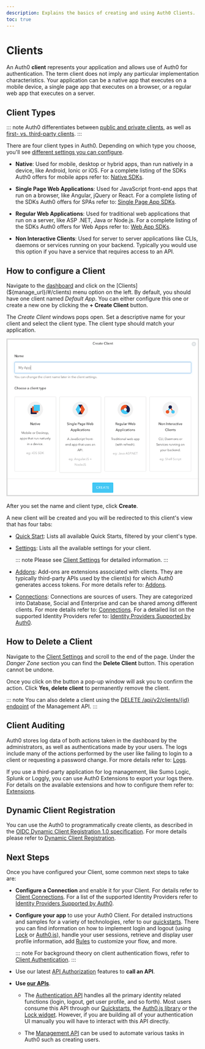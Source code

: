 ```yaml
---
description: Explains the basics of creating and using Auth0 Clients.
toc: true
---
```

# Clients

An Auth0 **client** represents your application and allows use of Auth0 for authentication. The term client does not imply any particular implementation characteristics. Your application can be a native app that executes on a mobile device, a single page app that executes on a browser, or a regular web app that executes on a server.

## Client Types

::: note
Auth0 differentiates between [public and private clients](/clients/client-types#confidential-vs-public-clients), as well as [first- vs. third-party clients](/clients/client-types#first-vs-third-party-clients).
:::

There are four client types in Auth0. Depending on which type you choose, you'll see [different settings you can configure](/clients/client-settings).

- **Native**: Used for mobile, desktop or hybrid apps, than run natively in a device, like Android, Ionic or iOS. For a complete listing of the SDKs Auth0 offers for mobile apps refer to: [Native SDKs](/quickstart/native).

- **Single Page Web Applications**: Used for JavaScript front-end apps that run on a browser, like Angular, jQuery or React. For a complete listing of the SDKs Auth0 offers for SPAs refer to: [Single Page App SDKs](/quickstart/spa).

- **Regular Web Applications**: Used for traditional web applications that run on a server, like ASP .NET, Java or Node.js. For a complete listing of the SDKs Auth0 offers for Web Apps refer to: [Web App SDKs](/quickstart/webapp).

- **Non Interactive Clients**: Used for server to server applications like CLIs, daemons or services running on your backend. Typically you would use this option if you have a service that requires access to an API.

## How to configure a Client

Navigate to the [dashboard](${manage_url}) and click on the [Clients](${manage_url}/#/clients) menu option on the left. By default, you should have one client named *Default App*. You can either configure this one or create a new one by clicking the **+ Create Client** button.

The *Create Client* windows pops open. Set a descriptive name for your client and select the client type. The client type should match your application.

![Create Client window](/media/articles/applications/create-client-popup.png)

After you set the name and client type, click **Create**.

A new client will be created and you will be redirected to this client's view that has four tabs:

- [Quick Start](${manage_url}/#/clients/${account.clientId}/quickstart): Lists all available Quick Starts, filtered by your client's type.

- [Settings](${manage_url}/#/clients/${account.clientId}/settings): Lists all the available settings for your client.

  ::: note
  Please see [Client Settings](/clients/client-settings) for detailed information.
  :::

- [Addons](${manage_url}/#/clients/${account.clientId}/addons): Add-ons are extensions associated with clients. They are typically third-party APIs used by the client(s) for which Auth0 generates access tokens. For more details refer to: [Addons](/clients/addons).

- [Connections](${manage_url}/#/clients/${account.clientId}/connections): Connections are sources of users. They are categorized into Database, Social and Enterprise and can be shared among different clients. For more details refer to: [Connections](/clients/connections). For a detailed list on the supported Identity Providers refer to: [Identity Providers Supported by Auth0](/identityproviders).

## How to Delete a Client

Navigate to the [Client Settings](${manage_url}/#/clients/${account.clientId}/settings) and scroll to the end of the page. Under the *Danger Zone* section you can find the **Delete Client** button. This operation cannot be undone.

Once you click on the button a pop-up window will ask you to confirm the action. Click **Yes, delete client** to permanently remove the client.

::: note
You can also delete a client using the [DELETE /api/v2/clients/{id} endpoint](/api/management/v2#!/Clients/delete_clients_by_id) of the Management API.
:::

## Client Auditing

Auth0 stores log data of both actions taken in the dashboard by the administrators, as well as authentications made by your users. The logs include many of the actions performed by the user like failing to login to a client or requesting a password change. For more details refer to: [Logs](/logs).

If you use a third-party application for log management, like Sumo Logic, Splunk or Loggly, you can use Auth0 Extensions to export your logs there. For details on the available extensions and how to configure them refer to: [Extensions](/extensions).

## Dynamic Client Registration

You can use the Auth0 to programmatically create clients, as described in the [OIDC Dynamic Client Registration 1.0 specification](https://openid.net/specs/openid-connect-registration-1_0.html). For more details please refer to [Dynamic Client Registration](/api-auth/dynamic-client-registration).

## Next Steps

Once you have configured your Client, some common next steps to take are:

- **Configure a Connection** and enable it for your Client. For details refer to [Client Connections](/clients/connections). For a list of the supported Identity Providers refer to [Identity Providers Supported by Auth0](/identityproviders).

- **Configure your app** to use your Auth0 Client. For detailed instructions and samples for a variety of technologies, refer to our [quickstarts](/quickstarts). There you can find information on how to implement login and logout (using [Lock](/libraries/lock) or [Auth0.js](/libraries/auth0js)), handle your user sessions, retrieve and display user profile information, add [Rules](/rules) to customize your flow, and more.

  ::: note
  For background theory on client authentication flows, refer to [Client Authentication](/client-auth).
  :::

- Use our latest [API Authorization](/api-auth) features to **call an API**.

- **Use [our APIs](/api/info)**.

  - The [Authentication API](/api/authentication) handles all the primary identity related functions (login, logout, get user profile, and so forth). Most users consume this API through our [Quickstarts](/quickstarts), the [Auth0.js library](/libraries/auth0js) or the [Lock widget](/libraries/lock). However, if you are building all of your authentication UI manually you will have to interact with this API directly.

  - The [Management API](/api/management/v2) can be used to automate various tasks in Auth0 such as creating users.
